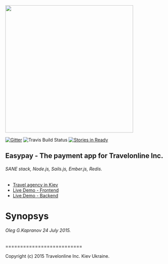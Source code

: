 <img src="https://camo.githubusercontent.com/b8ecf54b15f51c7c992d6fce003b661c96d8acec/68747470733a2f2f63646e2e7261776769742e636f6d2f6172746966696369616c696f2f73616e652f67682d70616765732f5f696e636c756465732f73616e652d6c6f676f2e737667" width="400"/>

[![Gitter](https://badges.gitter.im/Join+Chat.svg)](https://gitter.im/artificialio/sane?utm_source=badge&utm_medium=badge&utm_campaign=pr-badge&utm_content=badge) ![Travis Build Status](https://travis-ci.org/mgenev/how-to-sane.svg?branch=master) [![Stories in Ready](https://badge.waffle.io/mgenev/how-to-sane.png?label=in%20progress&title=InProgress)](https://pay.tarvelonline.com.ua)
## Easypay - The payment app for Travelonline Inc.
###### SANE stack, Node.js, Sails.js, Ember.js, Redis.


+ [Travel agency in Kiev](http://travelonline.com.ua)
+ [Live Demo - Frontend](http://212.26.132.49:4200)
+ [Live Demo - Backend](http://212.26.132.49:1337/api/v1/payments)


Synopsys
==========================




###### Oleg G.Kapranov 24 July 2015.

==========================

Copyright (c) 2015 Travelonline Inc. Kiev Ukraine.
